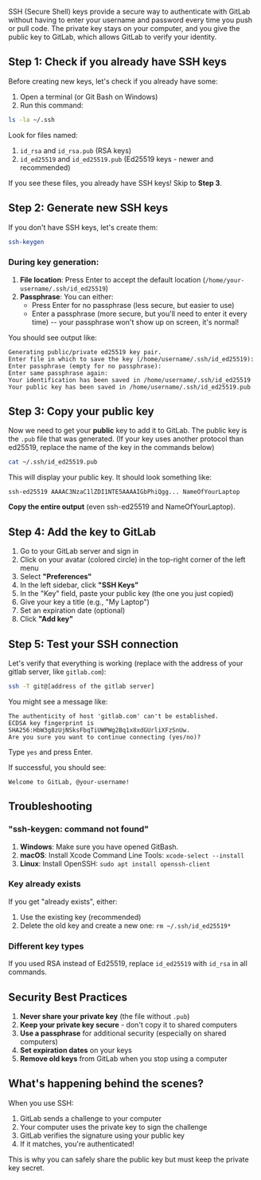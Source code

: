 
SSH (Secure Shell) keys provide a secure way to authenticate with GitLab without having to enter your username and password every time you push or pull code. The private key stays on your computer, and you give the public key to GitLab, which allows GitLab to verify your identity.

## Step 1: Check if you already have SSH keys

Before creating new keys, let's check if you already have some:

1. Open a terminal (or Git Bash on Windows)
2. Run this command:

```bash
ls -la ~/.ssh
```

Look for files named:
1. `id_rsa` and `id_rsa.pub` (RSA keys)
2. `id_ed25519` and `id_ed25519.pub` (Ed25519 keys - newer and recommended)

If you see these files, you already have SSH keys! Skip to **Step 3**.

## Step 2: Generate new SSH keys

If you don't have SSH keys, let's create them:

```bash
ssh-keygen
```

### During key generation:

1. **File location**: Press Enter to accept the default location (`/home/your-username/.ssh/id_ed25519`)
2. **Passphrase**: You can either:
   - Press Enter for no passphrase (less secure, but easier to use)
   - Enter a passphrase (more secure, but you'll need to enter it every time) -- your passphrase won't show up on screen, it's normal!

You should see output like:
```
Generating public/private ed25519 key pair.
Enter file in which to save the key (/home/username/.ssh/id_ed25519):
Enter passphrase (empty for no passphrase):
Enter same passphrase again:
Your identification has been saved in /home/username/.ssh/id_ed25519
Your public key has been saved in /home/username/.ssh/id_ed25519.pub
```

## Step 3: Copy your public key

Now we need to get your **public** key to add it to GitLab. The public key is the `.pub` file that was generated.
(If your key uses another protocol than ed25519, replace the name of the key in the commands below)

```bash
cat ~/.ssh/id_ed25519.pub
```

This will display your public key. It should look something like:
```
ssh-ed25519 AAAAC3NzaC1lZDI1NTE5AAAAIGbPhiQgg... NameOfYourLaptop
```

**Copy the entire output** (even ssh-ed25519 and NameOfYourLaptop).

## Step 4: Add the key to GitLab

1. Go to your GitLab server and sign in
2. Click on your avatar (colored circle) in the top-right corner of the left menu
3. Select **"Preferences"**
4. In the left sidebar, click **"SSH Keys"**
5. In the "Key" field, paste your public key (the one you just copied)
6. Give your key a title (e.g., "My Laptop")
7. Set an expiration date (optional)
8. Click **"Add key"**

## Step 5: Test your SSH connection

Let's verify that everything is working (replace with the address of your gitlab server, like `gitlab.com`):

```bash
ssh -T git@[address of the gitlab server]
```

You might see a message like:
```
The authenticity of host 'gitlab.com' can't be established.
ECDSA key fingerprint is SHA256:HbW3g8zUjNSksFbqTiUWPWg2Bq1x8xdGUrliXFzSnUw.
Are you sure you want to continue connecting (yes/no)?
```

Type `yes` and press Enter.

If successful, you should see:
```
Welcome to GitLab, @your-username!
```

## Troubleshooting

### "ssh-keygen: command not found"
1. **Windows**: Make sure you have opened GitBash.
2. **macOS**: Install Xcode Command Line Tools: `xcode-select --install`
3. **Linux**: Install OpenSSH: `sudo apt install openssh-client`

### Key already exists
If you get "already exists", either:
1. Use the existing key (recommended)
2. Delete the old key and create a new one: `rm ~/.ssh/id_ed25519*`

### Different key types
If you used RSA instead of Ed25519, replace `id_ed25519` with `id_rsa` in all commands.

## Security Best Practices
1. **Never share your private key** (the file without `.pub`)
2. **Keep your private key secure** - don't copy it to shared computers
3. **Use a passphrase** for additional security (especially on shared computers)
4. **Set expiration dates** on your keys
5. **Remove old keys** from GitLab when you stop using a computer

## What's happening behind the scenes?

When you use SSH:
1. GitLab sends a challenge to your computer
2. Your computer uses the private key to sign the challenge
3. GitLab verifies the signature using your public key
4. If it matches, you're authenticated!

This is why you can safely share the public key but must keep the private key secret.
